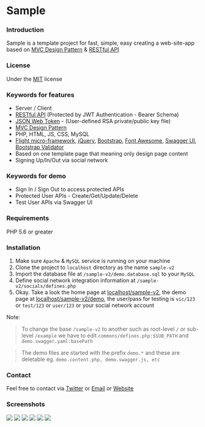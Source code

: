 # Sample

### Introduction
Sample is a template project for fast, simple, easy creating a web-site-app based on [MVC Design Pattern](https://en.wikipedia.org/wiki/Model%E2%80%93view%E2%80%93controller) & [RESTful API](https://en.wikipedia.org/wiki/Representational_state_transfer)

### License
Under the [MIT](LICENSE) license

### Keywords for features
  - Server / Client
  - [RESTful API](https://en.wikipedia.org/wiki/Representational_state_transfer) (Protected by JWT Authentication - Bearer Schema)
  - [JSON Web Token](https://jwt.io/) - (User-defined RSA private/public key file)
  - [MVC Design Pattern](https://en.wikipedia.org/wiki/Model%E2%80%93view%E2%80%93controller)
  - PHP, HTML, JS, CSS, MySQL
  - [Flight micro-framework](http://flightphp.com/), [jQuery](https://jquery.com/), [Bootstrap](https://getbootstrap.com/), [Font Awesome](https://fontawesome.com/), [Swagger UI](https://swagger.io/), [Bootstrap Validator](https://bootstrap-validate.js.org/)
  - Based on one template page that meaning only design page content
  - Signing Up/In/Out via social network

### Keywords for demo
  - Sign In / Sign Out to access protected APIs
  - Protected User APIs - Create/Get/Update/Delete
  - Test User APIs via Swagger UI

### Requirements
PHP 5.6 or greater

### Installation

1. Make sure `Apache` & `MySQL` service is running on your machine
2. Clone the project to `localhost` directory as the name `sample-v2`
3. Import the database file at `/sample-v2/demo.database.sql` to your `MySQL`
4. Define social network integration information at `/sample-v2/socials/defines.php`
5. Okay. Take a look the home page at [localhost/sample-v2](http://localhost/sample-v2), the demo page at [localhost/sample-v2/demo](http://localhost/sample-v2/demo), the user/pass for testing is `vic/123` or `test/123` or `user/123` or your social network account

Note:
> To change the base `/sample-v2` to another such as root-level `/` or sub-level `/example` we have to edit `commons/defines.php:$SUB_PATH` and `demo.swagger.yaml:basePath`

> The demo files are started with the prefix `demo.*` and these are deletable eg. `demo.content.php, demo.swagger.js, etc`

### Contact
Feel free to contact via [Twitter](https://twitter.com/vic4key) or [Email](mailto:vic4key@gmail.com) or [Website](http://vic.onl/)

### Screenshots

![](screenshots/0.png)
![](screenshots/1.png)
![](screenshots/2.png)
![](screenshots/3.png)
![](screenshots/4.png)
![](screenshots/5.png)